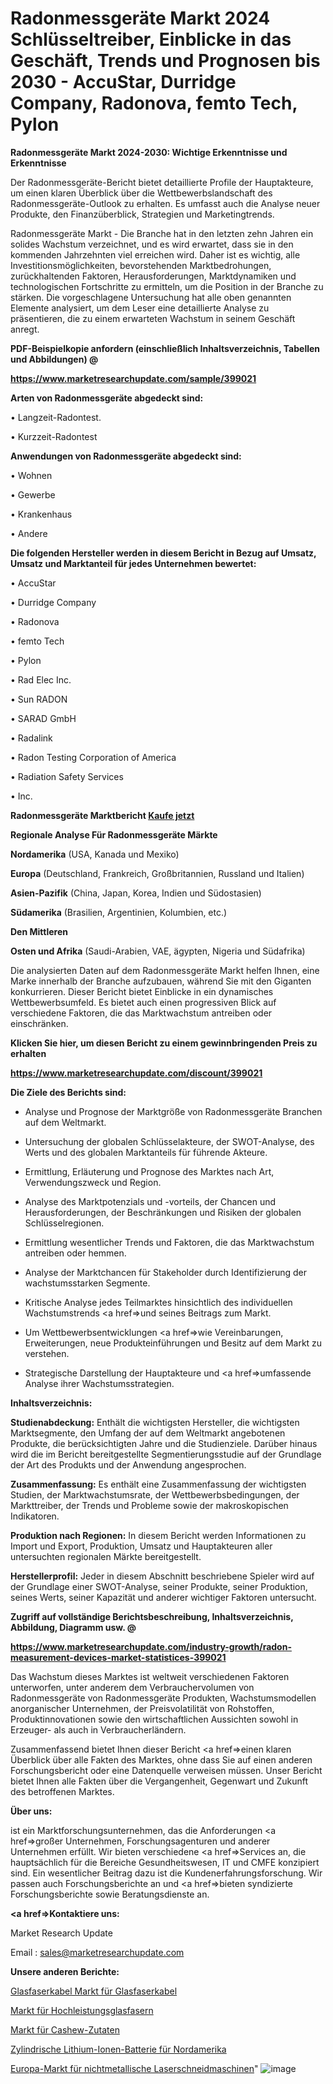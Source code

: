 # Radonmessgeräte Markt 2024 Schlüsseltreiber, Einblicke in das Geschäft, Trends und Prognosen bis 2030 - AccuStar, Durridge Company, Radonova, femto Tech, Pylon

<strong>Radonmessgeräte Markt 2024-2030: Wichtige Erkenntnisse und Erkenntnisse</strong>

Der Radonmessgeräte-Bericht bietet detaillierte Profile der Hauptakteure, um einen klaren Überblick über die Wettbewerbslandschaft des Radonmessgeräte-Outlook zu erhalten. Es umfasst auch die Analyse neuer Produkte, den Finanzüberblick, Strategien und Marketingtrends.

Radonmessgeräte Markt - Die Branche hat in den letzten zehn Jahren ein solides Wachstum verzeichnet, und es wird erwartet, dass sie in den kommenden Jahrzehnten viel erreichen wird. Daher ist es wichtig, alle Investitionsmöglichkeiten, bevorstehenden Marktbedrohungen, zurückhaltenden Faktoren, Herausforderungen, Marktdynamiken und technologischen Fortschritte zu ermitteln, um die Position in der Branche zu stärken. Die vorgeschlagene Untersuchung hat alle oben genannten Elemente analysiert, um dem Leser eine detaillierte Analyse zu präsentieren, die zu einem erwarteten Wachstum in seinem Geschäft anregt.



<strong><b>PDF-Beispielkopie anfordern (einschließlich Inhaltsverzeichnis, Tabellen und Abbildungen) @ </b></strong>

<strong><a href=https://www.marketresearchupdate.com/sample/399021>

<strong>https://www.marketresearchupdate.com/sample/399021</u></a></strong></strong>



<strong>Arten von Radonmessgeräte abgedeckt sind:</strong>

• Langzeit-Radontest.

• Kurzzeit-Radontest



<strong>Anwendungen von Radonmessgeräte abgedeckt sind:</strong>

• Wohnen

• Gewerbe

• Krankenhaus

• Andere



<strong>Die folgenden Hersteller werden in diesem Bericht in Bezug auf Umsatz, Umsatz und Marktanteil für jedes Unternehmen bewertet:</strong>

• AccuStar

• Durridge Company

• Radonova

• femto Tech

• Pylon

• Rad Elec Inc.

• Sun RADON

• SARAD GmbH

• Radalink

• Radon Testing Corporation of America

• Radiation Safety Services

• Inc.



<strong>Radonmessgeräte Marktbericht <a href=https://www.marketresearchupdate.com/buynow/399021>Kaufe jetzt</a></strong>



<strong>Regionale Analyse Für Radonmessgeräte Märkte</strong>



<strong>Nordamerika</strong> (USA, Kanada und Mexiko)



<strong>Europa</strong> (Deutschland, Frankreich, Großbritannien, Russland und Italien)



<strong>Asien-Pazifik</strong> (China, Japan, Korea, Indien und Südostasien)



<strong>Südamerika</strong> (Brasilien, Argentinien, Kolumbien, etc.)



<strong>Den Mittleren</strong> 

<strong>Osten und Afrika</strong> (Saudi-Arabien, VAE, ägypten, Nigeria und Südafrika)

Die analysierten Daten auf dem Radonmessgeräte Markt helfen Ihnen, eine Marke innerhalb der Branche aufzubauen, während Sie mit den Giganten konkurrieren. Dieser Bericht bietet Einblicke in ein dynamisches Wettbewerbsumfeld. Es bietet auch einen progressiven Blick auf verschiedene Faktoren, die das Marktwachstum antreiben oder einschränken.



<strong>Klicken Sie hier, um diesen Bericht zu einem gewinnbringenden Preis zu erhalten
</strong>

<strong><a href=https://www.marketresearchupdate.com/discount/399021>https://www.marketresearchupdate.com/discount/399021</b></u></strong></a>



<strong>Die Ziele des Berichts sind:</strong>

- Analyse und Prognose der Marktgröße von Radonmessgeräte Branchen auf dem Weltmarkt.

- Untersuchung der globalen Schlüsselakteure, der SWOT-Analyse, des Werts und des globalen Marktanteils für führende Akteure.

- Ermittlung, Erläuterung und Prognose des Marktes nach Art, Verwendungszweck und Region.

- Analyse des Marktpotenzials und -vorteils, der Chancen und Herausforderungen, der Beschränkungen und Risiken der globalen Schlüsselregionen.

- Ermittlung wesentlicher Trends und Faktoren, die das Marktwachstum antreiben oder hemmen.

- Analyse der Marktchancen für Stakeholder durch Identifizierung der wachstumsstarken Segmente.

- Kritische Analyse jedes Teilmarktes hinsichtlich des individuellen Wachstumstrends <a href=>und</a> seines Beitrags zum Markt.

- Um Wettbewerbsentwicklungen <a href=>wie</a> Vereinbarungen, Erweiterungen, neue Produkteinführungen und Besitz auf dem Markt zu verstehen.

- Strategische Darstellung der Hauptakteure und <a href=>umfas</a>sende Analyse ihrer Wachstumsstrategien.



<strong>Inhaltsverzeichnis:</strong>



<strong>Studienabdeckung:</strong> Enthält die wichtigsten Hersteller, die wichtigsten Marktsegmente, den Umfang der auf dem Weltmarkt angebotenen Produkte, die berücksichtigten Jahre und die Studienziele. Darüber hinaus wird die im Bericht bereitgestellte Segmentierungsstudie auf der Grundlage der Art des Produkts und der Anwendung angesprochen.



<strong>Zusammenfassung:</strong> Es enthält eine Zusammenfassung der wichtigsten Studien, der Marktwachstumsrate, der Wettbewerbsbedingungen, der Markttreiber, der Trends und Probleme sowie der makroskopischen Indikatoren.



<strong>Produktion nach Regionen:</strong> In diesem Bericht werden Informationen zu Import und Export, Produktion, Umsatz und Hauptakteuren aller untersuchten regionalen Märkte bereitgestellt.



<strong>Herstellerprofil:</strong> Jeder in diesem Abschnitt beschriebene Spieler wird auf der Grundlage einer SWOT-Analyse, seiner Produkte, seiner Produktion, seines Werts, seiner Kapazität und anderer wichtiger Faktoren untersucht.



<strong><b>Zugriff auf vollständige Berichtsbeschreibung, Inhaltsverzeichnis, Abbildung, Diagramm usw. @ </b></strong>

<strong><a href=https://www.marketresearchupdate.com/industry-growth/radon-measurement-devices-market-statistices-399021>https://www.marketresearchupdate.com/industry-growth/radon-measurement-devices-market-statistices-399021</a></strong>

Das Wachstum dieses Marktes ist weltweit verschiedenen Faktoren unterworfen, unter anderem dem Verbrauchervolumen von Radonmessgeräte von Radonmessgeräte Produkten, Wachstumsmodellen anorganischer Unternehmen, der Preisvolatilität von Rohstoffen, Produktinnovationen sowie den wirtschaftlichen Aussichten sowohl in Erzeuger- als auch in Verbraucherländern.

Zusammenfassend bietet Ihnen dieser Bericht <a href=>einen</a> klaren Überblick über alle Fakten des Marktes, ohne dass Sie auf einen anderen Forschungsbericht oder eine Datenquelle verweisen müssen. Unser Bericht bietet Ihnen alle Fakten über die Vergangenheit, Gegenwart und Zukunft des betroffenen Marktes.



<strong>Über uns:</strong>

 ist ein Marktforschungsunternehmen, das die Anforderungen <a href=>großer</a> Unternehmen, Forschungsagenturen und anderer Unternehmen erfüllt. Wir bieten verschiedene <a href=>Services</a> an, die hauptsächlich für die Bereiche Gesundheitswesen, IT und CMFE konzipiert sind. Ein wesentlicher Beitrag dazu ist die Kundenerfahrungsforschung. Wir passen auch Forschungsberichte an und <a href=>bieten</a> syndizierte Forschungsberichte sowie Beratungsdienste an.



<strong><a href=>Kontaktiere uns:</a></strong>

Market Research Update

Email : sales@marketresearchupdate.com



<strong>Unsere anderen Berichte:</strong>

<a href=https://www.linkedin.com/pulse/fiber-optic-cables-fiber-optic-cable-market-2023-challenges>Glasfaserkabel Markt für Glasfaserkabel</a>

<a href=https://www.linkedin.com/pulse/high-performance-glass-fiber-market-outlooks-2023-size>Markt für Hochleistungsglasfasern</a>

<a href=https://www.linkedin.com/pulse/cashews-ingredients-market-outlooks-2023-size>Markt für Cashew-Zutaten</a>

<a href=https://www.linkedin.com/pulse/north-america-cylindrical-lithium-ion-battery>Zylindrische Lithium-Ionen-Batterie für Nordamerika</a>

<a href=https://www.linkedin.com/pulse/europe-non-metallic-laser-cutting-machine-market-2023>Europa-Markt für nichtmetallische Laserschneidmaschinen</a>"
![image](https://github.com/RushikeshRI/news24analysis/assets/164026548/5457f864-4086-4c2f-84a4-069900756992)
